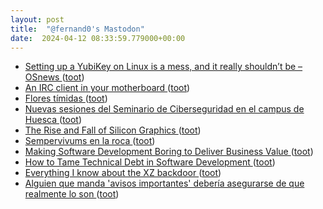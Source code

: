 ```yaml
---
layout: post
title:  "@fernand0's Mastodon"
date:  2024-04-12 08:33:59.779000+00:00
---
```

*  [Setting up a YubiKey on Linux is a mess, and it really shouldn’t be  –  OSnews ](https://www.osnews.com/story/139174/setting-up-a-yubikey-on-linux-is-a-mess-and-it-really-shouldnt-be) ([toot](https://mastodon.social/@fernand0/112257324795686031))
*  [An IRC client in your motherboard ](https://axleos.com/an-irc-client-in-your-motherboard) ([toot](https://mastodon.social/@fernand0/112255640120745726))
*  [Flores tímidas ](https://avecesunafoto.wordpress.com/2024/04/11/flores-timidas) ([toot](https://mastodon.social/@fernand0/112255635501275690))
*  [Nuevas sesiones del Seminario de Ciberseguridad en el campus de Huesca   ](https://www.unizar.es/actualidad/vernoticia_ng.php?id=82196) ([toot](https://mastodon.social/@fernand0/112253714364630935))
*  [The Rise and Fall of Silicon Graphics ](https://www.abortretry.fail/p/the-rise-and-fall-of-silicon-graphic) ([toot](https://mastodon.social/@fernand0/112253491042853741))
*  [Sempervivums en la roca ](https://www.flickr.com/photos/fernand0/53624853368) ([toot](https://mastodon.social/@fernand0/112253380522738694))
*  [Making Software Development Boring to Deliver Business Value ](https://www.infoq.com/news/2024/03/software-development-boring) ([toot](https://mastodon.social/@fernand0/112253219025578807))
*  [How to Tame Technical Debt in Software Development ](https://www.infoq.com/news/2024/03/tech-debt-software) ([toot](https://mastodon.social/@fernand0/112253086822474169))
*  [Everything I know about the XZ backdoor ](https://boehs.org/node/everything-i-know-about-the-xz-backdoo) ([toot](https://mastodon.social/@fernand0/112252308744825797))
*  [Alguien que manda &#39;avisos importantes&#39; debería asegurarse de que realmente lo son ](https://mastodon.social/@fernand0/112252260386390742) ([toot](https://mastodon.social/@fernand0/112252260386390742))
